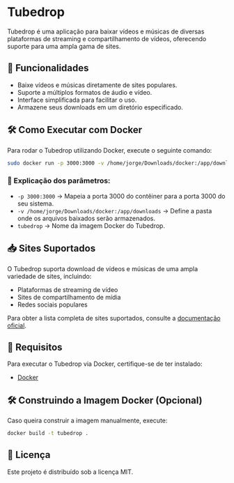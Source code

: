# Tubedrop

Tubedrop é uma aplicação para baixar vídeos e músicas de diversas plataformas de streaming e compartilhamento de vídeos, oferecendo suporte para uma ampla gama de sites.

## 🚀 Funcionalidades

- Baixe vídeos e músicas diretamente de sites populares.
- Suporte a múltiplos formatos de áudio e vídeo.
- Interface simplificada para facilitar o uso.
- Armazene seus downloads em um diretório especificado.

## 🛠️ Como Executar com Docker

Para rodar o Tubedrop utilizando Docker, execute o seguinte comando:

```sh
sudo docker run -p 3000:3000 -v /home/jorge/Downloads/docker:/app/downloads tubedrop
```

### 📂 Explicação dos parâmetros:

- `-p 3000:3000` → Mapeia a porta 3000 do contêiner para a porta 3000 do seu sistema.
- `-v /home/jorge/Downloads/docker:/app/downloads` → Define a pasta onde os arquivos baixados serão armazenados.
- `tubedrop` → Nome da imagem Docker do Tubedrop.

## 📥 Sites Suportados

O Tubedrop suporta download de vídeos e músicas de uma ampla variedade de sites, incluindo:

- Plataformas de streaming de vídeo
- Sites de compartilhamento de mídia
- Redes sociais populares

Para obter a lista completa de sites suportados, consulte a [documentação oficial](https://github.com/yt-dlp/yt-dlp/blob/master/supportedsites.md).

## 📌 Requisitos

Para executar o Tubedrop via Docker, certifique-se de ter instalado:

- [Docker](https://docs.docker.com/get-docker/)

## 🛠️ Construindo a Imagem Docker (Opcional)

Caso queira construir a imagem manualmente, execute:

```sh
docker build -t tubedrop .
```

## 📄 Licença

Este projeto é distribuído sob a licença MIT.
